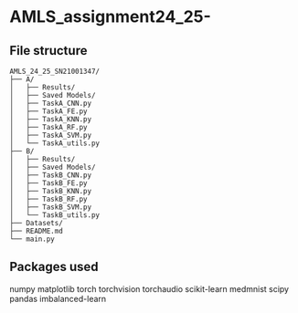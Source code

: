 # AMLS_assignment24_25-

## File structure
```
AMLS_24_25_SN21001347/
├── A/
│   ├── Results/
│   ├── Saved Models/
│   ├── TaskA_CNN.py
│   ├── TaskA_FE.py
│   ├── TaskA_KNN.py
│   ├── TaskA_RF.py
│   ├── TaskA_SVM.py
│   └── TaskA_utils.py
├── B/
│   ├── Results/
│   ├── Saved Models/
│   ├── TaskB_CNN.py
│   ├── TaskB_FE.py
│   ├── TaskB_KNN.py
│   ├── TaskB_RF.py
│   ├── TaskB_SVM.py
│   └── TaskB_utils.py
├── Datasets/
├── README.md
└── main.py
```
## Packages used
numpy matplotlib torch torchvision torchaudio scikit-learn medmnist scipy pandas imbalanced-learn
